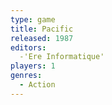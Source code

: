```yaml
---
type: game
title: Pacific
released: 1987
editors: 
  -'Ere Informatique'
players: 1
genres:
  - Action
---
```

